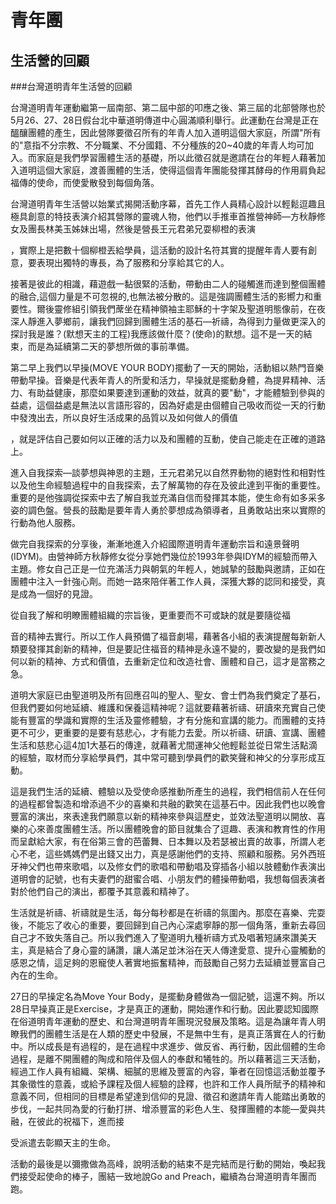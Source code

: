青年團
=========
生活營的回顧
-------
###台灣道明青年生活營的回顧

台灣道明青年運動繼第一屆南部、第二屆中部的叩應之後、第三屆的北部營隊也於5月26、27、28日假台北中華道明傳道中心圓滿順利舉行。此運動在台灣是正在醞釀團體的產生，因此營隊要徵召所有的年青人加入道明這個大家庭，所謂"所有的"意指不分宗教、不分職業、不分國籍、不分種族的20~40歲的年青人均可加入。而家庭是我們學習團體生活的基礎，所以此徵召就是邀請在台的年輕人藉著加入道明這個大家庭，渡善團體的生活，使得這個青年團能發揮其酵母的作用肩負起福傳的使命，而使愛散發到每個角落。

台灣道明青年生活營以始業式揭開活動序幕，首先工作人員精心設計以輕鬆逗趣且極具創意的特技表演介紹其營隊的靈魂人物，他們以手推車首推營神師—方秋靜修女及團長林美玉姊妹出場，然後是營長王元君弟兄耍柳橙的表演

，實際上是把數十個柳橙丟給學員，這活動的設計名符其實的提醒年青人要有創意，要表現出獨特的專長，為了服務和分享給其它的人。

接著是彼此的相識，藉遊戲一黏很緊的活動，帶動由二人的碰觸進而達到整個團體的融合,這個力量是不可忽視的,也無法被分散的。這是強調團體生活的影嚮力和重要性。爾後靈修組引領我們蓆坐在精神領袖主耶穌的十字架及聖道明態像前，在夜深人靜進入夢鄉前，讓我們回歸到團體生活的基石—祈禱，為得到力量做更深入的探討我是誰？(默想天主的工程)我應該做什麼？(使命)的默想。這不是一天的結束，而是為延續第二天的夢想所做的事前準備。

第二早上我們以早操(MOVE YOUR BODY)擺動了一天的開始，活動組以熱門音樂帶動早操。音樂是代表年青人的所愛和活力，早操就是擺動身體，為提昇精神、活力、有助益健康，那麼如果要達到運動的效益，就真的要"動"，才能體驗到參與的益處，這個益處是無法以言語形容的，因為好處是由個體自己吸收而從一天的行動中發洩出去，所以良好生活成果的品質以及如何做人的價值

，就是評估自己要如何以正確的活力以及和團體的互動，使自己能走在正確的道路上。

進入自我探索—談夢想與神恩的主題，王元君弟兄以自然界動物的絕對性和相對性以及他生命經驗過程中的自我探索，去了解萬物的存在及彼此達到平衡的重要性。重要的是他強調從探索中去了解自我並充滿自信而發揮其本能，使生命有如多采多姿的調色盤。營長的鼓勵是要年青人勇於夢想成為領導者，且勇敢站出來以實際的行動為他人服務。

做完自我探索的分享後，漸漸地進入介紹國際道明青年運動宗旨和遠景聲明(IDYM)。由營神師方秋靜修女從分享她們幾位於1993年參與IDYM的經驗而帶入主題。修女自己正是一位充滿活力與朝氣的年輕人，她誠摯的鼓勵與邀請，正如在團體中注入一針強心劑。而她一路來陪伴著工作人員，深獲大夥的認同和接受，真是成為一個好的見證。

從自我了解和明瞭團體組織的宗旨後，更重要而不可或缺的就是要隨從福

音的精神去實行。所以工作人員預備了福音劇場，藉著各小組的表演提醒每新新人類要發揮其創新的精神，但是要記住福音的精神是永遠不變的，要改變的是我們如何以新的精神、方式和價值，去重新定位和改造社會、團體和自己，這才是當務之急。

道明大家庭已由聖道明及所有回應召叫的聖人、聖女、會士們為我們奠定了基石，但我們要如何地延續、維護和保養這精神呢？這就要藉著祈禱、研讀來充實自己使能有豐富的學識和實際的生活及靈修體驗，才有分施和宣講的能力。而團體的支持更不可少，更重要的是要有慈悲心，才有能力去愛。所以祈禱、研讀、宣講、團體生活和慈悲心這4加1大基石的傳達，就藉著尤間運神父他輕鬆並從日常生活點滴的經驗，取材而分享給學員們，其中常可聽到學員們的歡笑聲和神父的分享形成互動。

這是我們生活的延續、體驗以及受使命感推動所產生的過程，我們相信前人在任何的過程都曾製造和增添過不少的喜樂和共融的歡笑在這基石中。因此我們也以晚會豐富的演出，來表達我們願意以新的精神來參與這歷史，並效法聖道明以開放、喜樂的心來善度團體生活。所以團體晚會的節目就集合了逗趣、表演和教育性的作用而呈獻給大家，有在俗第三會的芭蕾舞、日本舞以及若瑟被出賣的故事，所謂人老心不老，這些媽媽們是出錢又出力，真是感謝他們的支持、照顧和服務。另外西班牙神父們也帶來歌唱，以及修女們的歌唱和帶動唱及穿插各小組以肢體動作表演出道明會的記號，也有夫妻們的甜蜜合唱、小朋友們的體操帶動唱，我想每個表演者對於他們自己的演出，都覆予其意義和精神了。

生活就是祈禱、祈禱就是生活，每分每秒都是在祈禱的氛圍內。那麼在喜樂、完耍後，不能忘了收心的重要，要回歸到自己內心深處寧靜的那一個角落，重新去尋回自己才不致失落自己。所以我們進入了聖道明九種祈禱方式及唱著短誦來讚美天主，真是結合了身心靈的誦讚，讓人滿足並沐浴在天人傳達愛意、提升心靈觸動的感恩之情，這足夠的恩寵使人著實地振奮精神，而鼓勵自己努力去延續並豐富自己內在的生命。

27日的早操定名為Move Your Body，是擺動身體做為一個記號，這還不夠。所以28日早操真正是Exercise，才是真正的運動，開始運作和行動。因此要認知國際在俗道明青年運動的歷史、和台灣道明青年團現況發展及策略。這是為讓年青人明瞭我們的團體生活是在人類的歷史中發展，不是無中生有，是真正落實在人的行動中。所以成長是有過程的，是在過程中求進步、做反省、再行動，因此個體的生命過程，是離不開團體的陶成和陪伴及個人的奉獻和犧牲的。所以藉著這三天活動，經過工作人員有組織、架構、細膩的思維及豐富的內容，筆者在回憶這活動並覆予其象徵性的意義，或給予課程及個人經驗的詮釋，也許和工作人員所賦予的精神和意義不同，但相同的目標是希望達到信仰的見證、徵召和邀請年青人能踏出勇敢的步伐，一起共同為愛的行動打拼、增添豐富的彩色人生、發揮團體的本能—愛與共融，在彼此的祝福下，進而接

受派遣去彰顯天主的生命。

活動的最後是以彌撒做為高峰，說明活動的結束不是完結而是行動的開始，喚起我們接受起使命的棒子，團結一致地說Go and Preach，繼續為台灣道明青年團而跑。